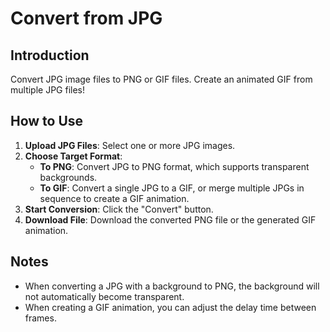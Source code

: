 # Convert from JPG

## Introduction

Convert JPG image files to PNG or GIF files. Create an animated GIF from multiple JPG files!

## How to Use

1.  **Upload JPG Files**: Select one or more JPG images.
2.  **Choose Target Format**:
    -   **To PNG**: Convert JPG to PNG format, which supports transparent backgrounds.
    -   **To GIF**: Convert a single JPG to a GIF, or merge multiple JPGs in sequence to create a GIF animation.
3.  **Start Conversion**: Click the "Convert" button.
4.  **Download File**: Download the converted PNG file or the generated GIF animation.

## Notes

- When converting a JPG with a background to PNG, the background will not automatically become transparent.
- When creating a GIF animation, you can adjust the delay time between frames.
